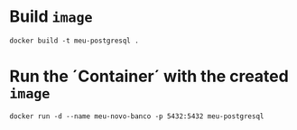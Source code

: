 # Build `image`
```docker build -t meu-postgresql .```

# Run the ´Container´ with the created `image` 
```docker run -d --name meu-novo-banco -p 5432:5432 meu-postgresql```